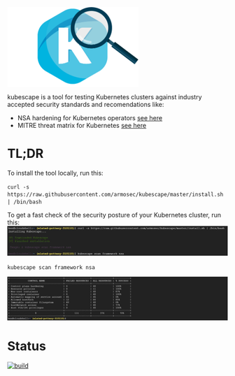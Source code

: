 <img src="docs/kubescape.png" width="300" alt="logo" align="center">

kubescape is a tool for testing Kubernetes clusters against industry accepted security standards and recomendations like:
* NSA hardening for Kubernetes operators [see here](https://media.defense.gov/2021/Aug/03/2002820425/-1/-1/1/CTR_KUBERNETES%20HARDENING%20GUIDANCE.PDF)
* MITRE threat matrix for Kubernetes [see here](https://www.microsoft.com/security/blog/2020/04/02/attack-matrix-kubernetes/)

# TL;DR
To install the tool locally, run this:

`curl -s https://raw.githubusercontent.com/armosec/kubescape/master/install.sh | /bin/bash`

To get a fast check of the security posture of your Kubernetes cluster, run this:
<img src="docs/install.jpeg">

`kubescape scan framework nsa`

<img src="docs/run.jpeg">


# Status
[![build](https://github.com/armosec/kubescape/actions/workflows/build.yaml/badge.svg)](https://github.com/armosec/kubescape/actions/workflows/build.yaml)
